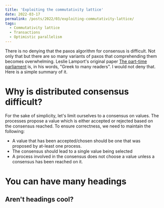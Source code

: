 ```yaml
---
title: 'Exploiting the commutativity lattice'
date: 2022-03-17
permalink: /posts/2022/03/exploiting-commutativity-lattice/
tags:
  - Commutativity lattice
  - Transactions
  - Optimistic parallelism
---
```


There is no denying that the paxos algorithm for consensus is difficult.
Not only that but there are so many variants of paxos that comprehending them becomes overwhelming.
Leslie Lamport's original paper [The part-time parliament](https://lamport.azurewebsites.net/pubs/lamport-paxos.pdf) is,
in his words, "Greek to many readers". I would not deny that. Here is a simple summary of it.

Why is distributed consensus difficult?
======
For the sake of simplicity, let's limit ourselves to a consensus on values. The processes 
propose a value which is either accepted or rejected based on the consensus reached. To ensure correctness, 
we need to maintain the following:

* A value that has been accepted/chosen should be one that was proposed by at-least one process.
* The consensus should lead to a single value being selected
* A process involved in the consensus does not choose a value unless a consensus has been reached on it. 


You can have many headings
======

Aren't headings cool?
------